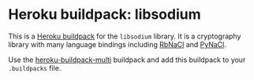 # Heroku buildpack: libsodium

This is a [Heroku buildpack](http://devcenter.heroku.com/articles/buildpacks) for the `libsodium` library. It is a cryptography library with many language bindings including [RbNaCl](https://github.com/cryptosphere/rbnacl) and [PyNaCl](https://pynacl.readthedocs.org/en/latest/).

Use the [heroku-buildpack-multi](https://github.com/ddollar/heroku-buildpack-multi) buildpack and add this buildpack to your `.buildpacks` file.
